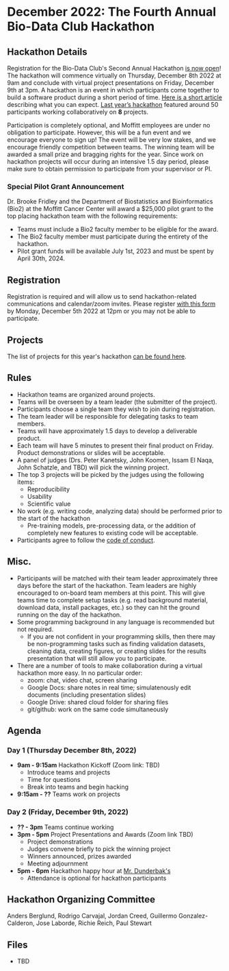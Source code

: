 # December 2022: The Fourth Annual Bio-Data Club Hackathon

## Hackathon Details

Registration for the Bio-Data Club's Second Annual Hackathon [is now open](https://forms.gle/6vBS4v3dmHbLJznJA)! The hackathon will commence  virtually on Thursday, December 8th 2022 at 9am and conclude with virtual project presentations on Friday, December 9th at 3pm. A hackathon is an event in which participants come together to build a software product during a short period of time. [Here is a short article](https://www.rasmussen.edu/degrees/technology/blog/what-is-a-hackathon/) describing what you can expect. [Last year’s hackathon](https://github.com/pstew/biodataclub/tree/master/meetings/2021-12_hackathon) featured around 50 participants working collaboratively on **8** projects. 

Participation is completely optional, and Moffitt employees are under no obligation to participate. However, this will be a fun event and we encourage everyone to sign up! The event will be very low stakes, and we encourage friendly competition between teams. The winning team will be awarded a small prize and bragging rights for the year. Since work on hackathon projects will occur during an intensive 1.5 day period, please make sure to obtain permission to participate from your supervisor or PI. 

### Special Pilot Grant Announcement

Dr. Brooke Fridley and the Department of Biostatistics and Bioinformatics (Bio2) at the Moffitt Cancer Center will award a $25,000 pilot grant to the top placing hackathon team with the following requirements:

- Teams must include a Bio2 faculty member to be eligible for the award.
- The Bio2 faculty member must participate during the entirety of the hackathon.
- Pilot grant funds will be available July 1st, 2023 and must be spent by April 30th, 2024.

## Registration
Registration is required and will allow us to send hackathon-related communications and calendar/zoom invites. Please register [with this form](https://forms.gle/6vBS4v3dmHbLJznJA) by Monday, December 5th 2022 at 12pm or you may not be able to participate. 

## Projects
The list of projects for this year's hackathon [can be found here](https://github.com/pstew/biodataclub/blob/master/meetings/2022-12_hackathon/Project_descriptions.md). 

## Rules
- Hackathon teams are organized around projects. 
- Teams will be overseen by a team leader (the submitter of the project).
- Participants choose a single team they wish to join during registration. 
- The team leader will be responsible for delegating tasks to team members.
- Teams will have approximately 1.5 days to develop a deliverable product. 
- Each team will have 5 minutes to present their final product on Friday. Product demonstrations or slides will be acceptable.
- A panel of judges (Drs. Peter Kanetsky, John Koomen, Issam El Naqa, John Schatzle, and TBD) will pick the winning project. 
- The top 3 projects will be picked by the judges using the following items:
  - Reproducibility
  - Usability
  - Scientific value
- No work (e.g. writing code, analyzing data) should be performed prior to the start of the hackathon
  - Pre-training models, pre-processing data, or the addition of completely new features to existing code will be acceptable. 
- Participants agree to follow the [code of conduct](https://github.com/pstew/biodataclub/blob/master/meetings/2022-12_hackathon/CoC/code_of_conduct.md).

## Misc.
- Participants will be matched with their team leader approximately three days before the start of the hackathon. Team leaders are highly encouraged to on-board team members at this point. This will give teams time to complete setup tasks (e.g. read background material, download data, install packages, etc.) so they can hit the ground running on the day of the hackathon. 
- Some programming background in any language is recommended but not required. 
  - If you are not confident in your programming skills, then there may be non-programming tasks such as finding validation datasets, cleaning data, creating figures, or creating slides for the results presentation that will still allow you to participate. 
- There are a number of tools to make collaboration during a virtual hackathon more easy. In no particular order:
  - zoom: chat, video chat, screen sharing
  - Google Docs: share notes in real time; simulatenously edit documents (including presentation slides)
  - Google Drive: shared cloud folder for sharing files 
  - git/github: work on the same code simultaneously 

## Agenda

### Day 1 (Thursday December 8th, 2022)
- **9am - 9:15am** Hackathon Kickoff (Zoom link: TBD)
  - Introduce teams and projects
  - Time for questions
  - Break into teams and begin hacking
- **9:15am - ??** Teams work on projects

### Day 2 (Friday, December 9th, 2022)
- **?? - 3pm** Teams continue working
- **3pm - 5pm** Project Presentations and Awards (Zoom link TBD)
  - Project demonstrations
  - Judges convene briefly to pick the winning project
  - Winners announced, prizes awarded
  - Meeting adjournment
- **5pm - 6pm** Hackathon happy hour at [Mr. Dunderbak's](https://dunderbaksbeer.wordpress.com/)
  - Attendance is optional for hackathon participants

## Hackathon Organizing Committee
Anders Berglund, Rodrigo Carvajal, Jordan Creed, Guillermo Gonzalez-Calderon, Jose Laborde, Richie Reich, Paul Stewart

## Files
* TBD
